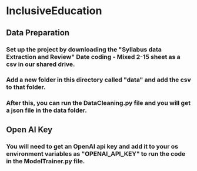 # InclusiveEducation

## Data Preparation
### Set up the project by downloading the "Syllabus data Extraction and Review" Date coding - Mixed 2-15 sheet as a csv in our shared drive.
### Add a new folder in this directory called "data" and add the csv to that folder.
### After this, you can run the DataCleaning.py file and you will get a json file in the data folder.

## Open AI Key
### You will need to get an OpenAI api key and add it to your os environment variables as "OPENAI_API_KEY" to run the code in the ModelTrainer.py file. 